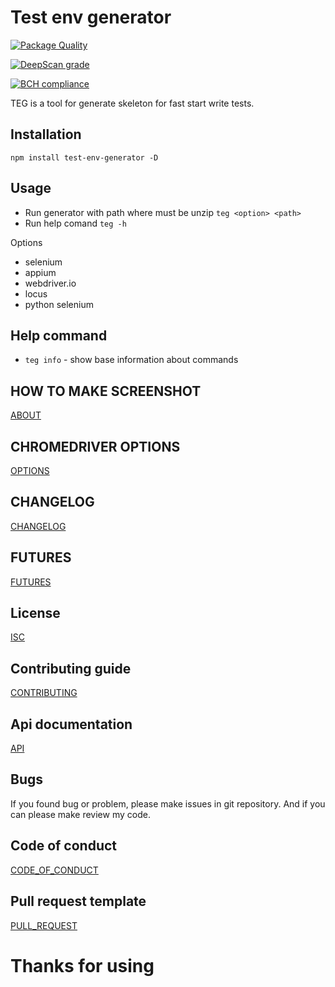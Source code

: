 # Test env generator

[![Package Quality](https://npm.packagequality.com/badge/test-env-generator.png)](https://packagequality.com/#?package=test-env-generator)

[![DeepScan grade](https://deepscan.io/api/teams/4034/projects/5840/branches/46512/badge/grade.svg)](https://deepscan.io/dashboard#view=project&tid=4034&pid=5840&bid=46512)

[![BCH compliance](https://bettercodehub.com/edge/badge/AndriyNikiforov/test-env-generator?branch=dev-2.1)](https://bettercodehub.com/)

TEG is a tool for generate skeleton for fast start write tests.

## Installation

```npm install test-env-generator -D ```

## Usage

* Run generator with path where must be unzip ```teg <option> <path>```
* Run help comand ``` teg -h ```

Options
* selenium
* appium
* webdriver.io
* locus
* python selenium

## Help command

* ```teg info``` - show base information about commands

## HOW TO MAKE SCREENSHOT
[ABOUT](HOW_TO_MAKE_SCREENSHOT.md)

## CHROMEDRIVER OPTIONS
[OPTIONS](CONFIG_CHROMEDRIVER)

## CHANGELOG
[CHANGELOG](CHANGELOG.md)

## FUTURES
[FUTURES](FUTURES.md)

## License
[ISC](LICENSE.md)

## Contributing guide
[CONTRIBUTING](CONTRIBUTING.md)

## Api documentation
[API](API.md)

## Bugs
If you found bug or problem, please make issues in git repository. And if you can please make review my code.

## Code of conduct
[CODE_OF_CONDUCT](CODE_OF_CONDUCT.md)

## Pull request template
[PULL_REQUEST](PULL_REQUEST_TEMPLATE.md)

# Thanks for using
